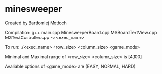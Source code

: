 # minesweeper
Created by Bartłomiej Motłoch

Compilation: g++ main.cpp MinesweeperBoard.cpp MSBoardTextView.cpp MSTextController.cpp -o <exec_name>

To run: ./<exec_name> <row_size> <column_size> <game_mode>

Minimal and Maximal range of <row_size> <column_size> is [4,100]

Avaliable options of <game_mode> are (EASY, NORMAL, HARD)

